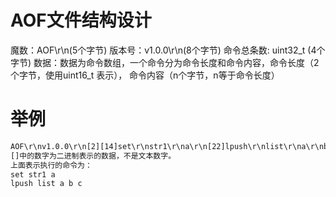 # AOF文件结构设计
魔数：AOF\r\n(5个字节)
版本号：v1.0.0\r\n(8个字节)
命令总条数: uint32_t (4个字节)
数据：数据为命令数组，一个命令分为命令长度和命令内容，命令长度（2个字节，使用uint16_t 表示）， 命令内容（n个字节，n等于命令长度）
# 举例
```txt
AOF\r\nv1.0.0\r\n[2][14]set\r\nstr1\r\na\r\n[22]lpush\r\nlist\r\na\r\nb\r\nc\r\n
[]中的数字为二进制表示的数据，不是文本数字。
上面表示执行的命令为：
set str1 a
lpush list a b c
```